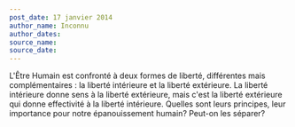 ```yaml
---
post_date: 17 janvier 2014
author_name: Inconnu
author_dates:
source_name:
source_date:
---
```


L'Être Humain est confronté à deux formes de liberté, différentes mais complémentaires : la liberté intérieure et la liberté extérieure. La liberté intérieure donne sens à la liberté extérieure, mais c'est la liberté extérieure qui donne effectivité à la liberté intérieure. Quelles sont leurs principes, leur importance pour notre épanouissement humain? Peut-on les séparer?
